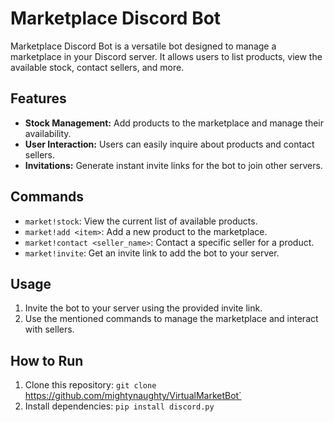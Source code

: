 # Marketplace Discord Bot

Marketplace Discord Bot is a versatile bot designed to manage a marketplace in your Discord server. It allows users to list products, view the available stock, contact sellers, and more.

## Features

- **Stock Management:** Add products to the marketplace and manage their availability.
- **User Interaction:** Users can easily inquire about products and contact sellers.
- **Invitations:** Generate instant invite links for the bot to join other servers.

## Commands

- `market!stock`: View the current list of available products.
- `market!add <item>`: Add a new product to the marketplace.
- `market!contact <seller_name>`: Contact a specific seller for a product.
- `market!invite`: Get an invite link to add the bot to your server.

## Usage

1. Invite the bot to your server using the provided invite link.
2. Use the mentioned commands to manage the marketplace and interact with sellers.

## How to Run

1. Clone this repository: `git clone `https://github.com/mightynaughty/VirtualMarketBot`
2. Install dependencies: `pip install discord.py`
